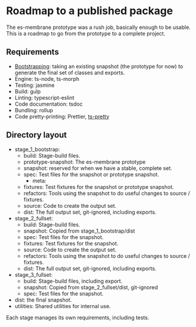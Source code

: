 # Roadmap to a published package

The es-membrane prototype was a rush job, basically enough to be usable.  This is a roadmap to go from the prototype to a complete project.

## Requirements

- [Bootstrapping](https://en.wikipedia.org/wiki/Bootstrapping_(compilers)): taking an existing snapshot (the prototype for now) to generate the final set of classes and exports.
- Engine: ts-node, ts-morph
- Testing: jasmine
- Build: gulp
- Linting: typescript-eslint
- Code documentation: tsdoc
- Bundling: rollup
- Code pretty-printing: Prettier, [ts-pretty](https://www.npmjs.com/package/prettier-plugin-ts-pretty)

## Directory layout

- stage_1_bootstrap:
  - build: Stage-build files.
  - prototype-snapshot: The es-membrane prototype
  - snapshot: reserved for when we have a stable, complete set.
  - spec: Test files for the snapshot or prototype snapshot.
    - meta:
  - fixtures: Test fixtures for the snapshot or prototype snapshot.
  - refactors: Tools using the snapshot to do useful changes to source / fixtures.
  - source: Code to create the output set.
  - dist: The full output set, git-ignored, including exports.
- stage_2_fullset:
  - build: Stage-build files.
  - snapshot: Copied from stage_1_bootstrap/dist
  - spec: Test files for the snapshot.
  - fixtures: Test fixtures for the snapshot.
  - source: Code to create the output set.
  - refactors: Tools using the snapshot to do useful changes to source / fixtures.
  - dist: The full output set, git-ignored, including exports.
- stage_3_fullset:
  - build: Stage-build files, including export.
  - snapshot: Copied from stage_2_fullset/dist, git-ignored
  - spec: Test files for the snapshot.
- dist: the final snapshot.
- utilities: Shared utilities for internal use.

Each stage manages its own requirements, including tests.
